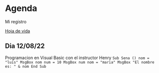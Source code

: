 # Agenda
Mi registro

[Hoja de vida](https://github.com/JuanCito16/Hojadevida.git)

## Dia 12/08/22
Programacion en Visual Basic con el instructor Henry
`
Sub Sena ()
 nom = "luis"
 MsgBox nom
 num = 10
 MsgBox num
 nom = "maria"
 MsgBox "El nombre es: " & nom
End Sub
`
